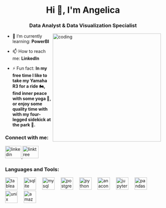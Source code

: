 <h1 align="center">Hi 👋, I'm Angelica</h1>
<h3 align="center">Data Analyst & Data Visualization Specialist</h3>
<img align="right" alt="coding" width="350" src="https://media2.giphy.com/media/ImHfnm01jqvostvlLP/giphy.gif?cid=ecf05e477uzgheph9clbfiun7t0bviykflmgzm2teqxp9yrr&ep=v1_gifs_search&rid=giphy.gif&ct=g">



- 🌱 I’m currently learning: **PowerBI**

- 📫 How to reach me: **LinkedIn**

- ⚡ Fun fact: **In my free time I like to take my Yamaha R3 for a ride 🏍️, find inner peace with some yoga 🧘, or enjoy some quality time with with my four-legged sidekick at the park 🐶.**

<h3 align="left">Connect with me:</h3>
<div align="left">
  <a href="https://www.linkedin.com/in/angelicavera7/" target="_blank">
    <img src="https://raw.githubusercontent.com/maurodesouza/profile-readme-generator/master/src/assets/icons/social/linkedin/default.svg" width="52" height="40" alt="linkedin logo"  />
  </a>
  <a href="https://linktr.ee/angelicaivera?utm_source=linktree_admin_share" target="_blank">
    <img src="https://raw.githubusercontent.com/maurodesouza/profile-readme-generator/master/src/assets/icons/social/linktree/default.svg" width="52" height="40" alt="linktree logo"  />
  </a>
</div>

<h3 align="left">Languages and Tools:</h3>
<div align="left">
   <img src="https://cdn.worldvectorlogo.com/logos/tableau-software.svg" height="40" alt="tableau logo"  />
  <img width="12" />
  <img src="https://cdn.jsdelivr.net/gh/devicons/devicon/icons/sqlite/sqlite-original.svg" height="40" alt="sqlite logo"  />
  <img width="12" />
  <img src="https://cdn.jsdelivr.net/gh/devicons/devicon/icons/mysql/mysql-original.svg" height="40" alt="mysql logo"  />
  <img width="12" />
  <img src="https://cdn.jsdelivr.net/gh/devicons/devicon/icons/postgresql/postgresql-original.svg" height="40" alt="postgresql logo"  />
  <img width="12" />
  <img src="https://cdn.jsdelivr.net/gh/devicons/devicon/icons/python/python-original.svg" height="40" alt="python logo"  />
  <img width="12" />
  <img src="https://cdn.jsdelivr.net/gh/devicons/devicon/icons/anaconda/anaconda-original.svg" height="40" alt="anaconda logo"  />
  <img width="12" />
  <img src="https://cdn.jsdelivr.net/gh/devicons/devicon/icons/jupyter/jupyter-original.svg" height="40" alt="jupyter logo"  />
  <img width="12" />
  <img src="https://cdn.jsdelivr.net/gh/devicons/devicon/icons/pandas/pandas-original.svg" height="40" alt="pandas logo"  />
  <img width="12" />
  <img src="https://cdn.jsdelivr.net/gh/devicons/devicon/icons/unix/unix-original.svg" height="40" alt="unix logo"  />
  <img width="12" />
  <img src="https://skillicons.dev/icons?i=aws" height="40" alt="amazonwebservices logo"  />
</div>
